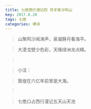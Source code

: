 ```yaml
---
title: 七绝西行漫记四 月牙泉沙鸣山
key: 2017.8.20
tags: 七绝
categories: 律诗
---
```


<blockquote class="blockquote-center">山聚鸣沙闻涛声，泉凝静月看海平。
</blockquote>
<blockquote class="blockquote-center">大漠戈壁少色彩，天降绿洲龙点睛。
</blockquote>
<blockquote class="blockquote-center"></br>
</blockquote>
<blockquote class="blockquote-center">小注：
</blockquote>
<blockquote class="blockquote-center">敦煌在六亿年前曾是大海。
</blockquote>
<blockquote class="blockquote-center"></br>
</blockquote>
<blockquote class="blockquote-center">七绝口占西行漫记五天山天池
</blockquote>
